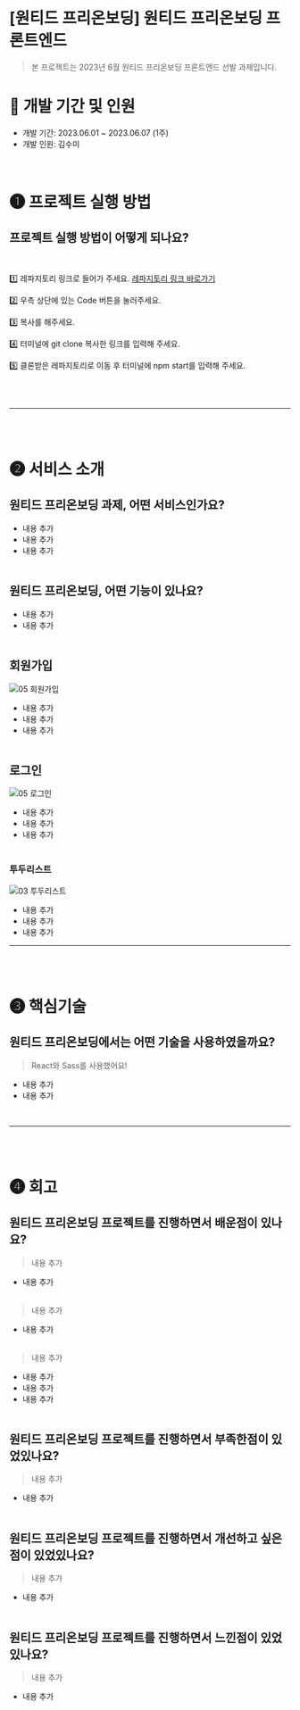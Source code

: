 # [원티드 프리온보딩] 원티드 프리온보딩 프론트엔드

> 본 프로젝트는 2023년 6월 원티드 프리온보딩 프론트엔드 선발 과제입니다.
> <br>

# 📅 개발 기간 및 인원

- 개발 기간: 2023.06.01 ~ 2023.06.07 (1주)
- 개발 인원: 김수미
  <br><br><br>

# ❶ 프로젝트 실행 방법

## 프로젝트 실행 방법이 어떻게 되나요?

<br>

1️⃣ 레파지토리 링크로 들어가 주세요. [레파지토리 링크 바로가기](https://github.com/summer-o3o/wanted-pre-onboarding-frontend)

2️⃣ 우측 상단에 있는 Code 버튼을 눌러주세요.

3️⃣ 복사를 해주세요.

4️⃣ 터미널에 git clone 복사한 링크를 입력해 주세요.

5️⃣ 클론받은 레파지토리로 이동 후 터미널에 npm start를 입력해 주세요.

<br><br>

---

<br><br>

# ❷ 서비스 소개

## 원티드 프리온보딩 과제, 어떤 서비스인가요?

- 내용 추가
- 내용 추가
- 내용 추가
  <br><br>

## 원티드 프리온보딩, 어떤 기능이 있나요?

- 내용 추가
- 내용 추가
  <br><br>

## 회원가입

![05  회원가입](이미지.GIF)

- 내용 추가
- 내용 추가
- 내용 추가
  <br><br>

## 로그인

![05  로그인](이미지.GIF)

- 내용 추가
- 내용 추가
- 내용 추가
  <br><br>

### 투두리스트

![03  투두리스트](이미지.GIF)

- 내용 추가
- 내용 추가
- 내용 추가

---

<br><br>

# ❸ 핵심기술

## 원티드 프리온보딩에서는 어떤 기술을 사용하였을까요?

> React와 Sass를 사용했어요!
> <br>

- 내용 추가
- 내용 추가

<br>

---

<br><br>

# ❹ 회고

## 원티드 프리온보딩 프로젝트를 진행하면서 배운점이 있나요?

> 내용 추가
> <br>

- 내용 추가<br><br>

> 내용 추가
> <br>

- 내용 추가<br><br>

> 내용 추가
> <br>

- 내용 추가
- 내용 추가
- 내용 추가
  <br><br>

## 원티드 프리온보딩 프로젝트를 진행하면서 부족한점이 있었있나요?

> 내용 추가
> <br>

- 내용 추가<br><br>

## 원티드 프리온보딩 프로젝트를 진행하면서 개선하고 싶은점이 있었있나요?

> 내용 추가
> <br>

- 내용 추가 <br><br>

## 원티드 프리온보딩 프로젝트를 진행하면서 느낀점이 있었있나요?

> 내용 추가
> <br>

- 내용 추가

